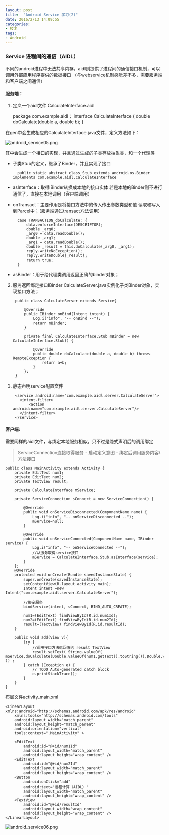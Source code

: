 ```yaml
---
layout: post
title:  "Android Service 学习(2)"
date: 2016/2/13 14:09:55 
categories:
- 技术
tags:
- Android
---
```


### Service 进程间的通信（AIDL）
不同的android进程中无法共享内存，aidl则提供了进程间的通信接口机制，可以调用外部应用程序提供的数据接口 （与webservice机制感觉差不多，需要服务端和客户端之间通信）

#### 服务端：

1. 定义一个aidl文件 CalculateInterface.aidl
	
	package com.example.aidl； 
	interface CalculateInterface {
		double doCalculate(double a, double b);
	}
	
在gen中会生成相应的CalculateInterface.java文件，定义方法如下：

![android_service05.png]({{site.baseurl}}/public/img/android_service05.png)

其中会生成一个接口的实现，并且通过生成的子类存放抽象类，和一个代理类

- 子类Stub的定义，继承了Binder，并且实现了接口

		public static abstract class Stub extends android.os.Binder implements com.example.aidl.CalculateInterface

- asInterface：取得IBinder转换成本地的接口实体 若是本地的Binder则不进行通信了，直接在本地调用（客户端调用）
- onTransact：主要作用是将接口方法中的传入传出参数类型和值 读取和写入到Parcel中；（服务端通过transact方法调用）
	
		case TRANSACTION_doCalculate: {
			data.enforceInterface(DESCRIPTOR);
			double _arg0;
			_arg0 = data.readDouble();
			double _arg1;
			_arg1 = data.readDouble();
			double _result = this.doCalculate(_arg0, _arg1);
			reply.writeNoException();
			reply.writeDouble(_result);
			return true;
		}

- asBinder：用于给代理类调用返回正确的binder对象；


2. 服务返回绑定接口IBinder  CalculateServer.java实例化子类Binder对象，实现接口方法；

		public class CalculateServer extends Service{
	
			@Override
			public IBinder onBind(Intent intent) {
				Log.i("info", "-- onBind --");
				return mBinder;
			}
			
			private final CalculateInterface.Stub mBinder = new CalculateInterface.Stub() {
				
				@Override
				public double doCalculate(double a, double b) throws RemoteException {
					return a+b;
				}
			};
		}

3. 静态声明service配置文件

		<service android:name="com.example.aidl.server.CalculateServer">
		  <intent-filter>
		      <action android:name="com.example.aidl.server.CalculateServer"/>
		  </intent-filter>
		</service>

#### 客户端:

需要同样的aidl文件，与绑定本地服务相似，只不过是隐式声明后的调用绑定

> ServiceConnection连接取得服务 - 启动定义意图  - 绑定后调用服务内容/方法接口

	public class MainActivity extends Activity {
		private EditText num1;
		private EditText num2;
		private TextView result;
		
		private CalculateInterface mService;
		
		private ServiceConnection sConnect = new ServiceConnection() {
			
			@Override
			public void onServiceDisconnected(ComponentName name) {
				Log.i("info", "-- onServiceDisconnected --");
				mService=null;
			}
			
			@Override
			public void onServiceConnected(ComponentName name, IBinder service) {
				Log.i("info", "-- onServiceConnected --");
				//从服务取得service接口
				mService = CalculateInterface.Stub.asInterface(service);
			}
		};
	    @Override
	    protected void onCreate(Bundle savedInstanceState) {
	        super.onCreate(savedInstanceState);
	        setContentView(R.layout.activity_main);
	        Intent intent =new Intent("com.example.aidl.server.CalculateServer");
	        
	        //绑定服务
	       	bindService(intent, sConnect, BIND_AUTO_CREATE);
	        
	        num1=(EditText) findViewById(R.id.num1Id);
	        num2=(EditText) findViewById(R.id.num2Id);
	        result=(TextView) findViewById(R.id.resultId);
	    }
	    
	    public void add(View v){
	    	try {
	    		//调用接口方法返回值给 result TextView
	    		result.setText( String.valueOf(  mService.doCalculate(Double.valueOf(num1.getText().toString()),Double.valueOf(num2.getText().toString())) )) ;
			} catch (Exception e) {
				// TODO Auto-generated catch block
				e.printStackTrace();
			} 
	    }
	}

布局文件activity_main.xml

	<LinearLayout xmlns:android="http://schemas.android.com/apk/res/android"
	    xmlns:tools="http://schemas.android.com/tools"
	    android:layout_width="match_parent"
	    android:layout_height="match_parent"
		android:orientation="vertical"
	    tools:context=".MainActivity" >
	
	    <EditText
	        android:id="@+id/num1Id"
	        android:layout_width="match_parent"
	        android:layout_height="wrap_content" />
		<EditText
	        android:id="@+id/num2Id"
	        android:layout_width="match_parent"
	        android:layout_height="wrap_content" />
		<Button 
		    android:onClick="add"
		    android:text="远程计算（AIDL）"
		    android:layout_width="match_parent"
	        android:layout_height="wrap_content" />
		<TextView
	        android:id="@+id/resultId"
	        android:layout_width="wrap_content"
	        android:layout_height="wrap_content" />
	</LinearLayout>

![android_service06.png]({{site.baseurl}}/public/img/android_service06.png)

